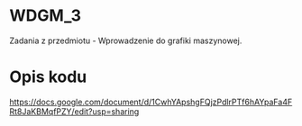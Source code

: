 # WDGM_3
Zadania z przedmiotu - Wprowadzenie do grafiki maszynowej.

# Opis kodu
https://docs.google.com/document/d/1CwhYApshgFQjzPdlrPTf6hAYpaFa4FRt8JaKBMqfPZY/edit?usp=sharing
